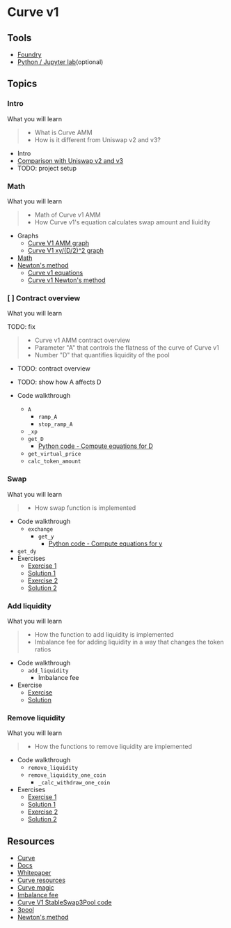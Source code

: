 # Curve v1

## Tools

- [Foundry](https://github.com/foundry-rs/foundry/tree/master)
- [Python / Jupyter lab](https://jupyter.org/)(optional)


## Topics

### Intro

What you will learn

> - What is Curve AMM
> - How is it different from Uniswap v2 and v3?

- Intro
- [Comparison with Uniswap v2 and v3](./topics/amm/curve-v1/comparisons.md)
- TODO: project setup 

### Math

What you will learn

> - Math of Curve v1 AMM
> - How Curve v1's equation calculates swap amount and liuidity

- Graphs
  - [Curve V1 AMM graph](https://www.desmos.com/calculator/3xrvh5slce)
  - [Curve V1 xy/(D/2)^2 graph](https://www.desmos.com/3d/t0jtduq4us)
- [Math](./excalidraw/amm/curve-v1/curve-v1-eq.png)
- [Newton's method](./excalidraw/amm/curve-v1/curve-v1-newton.png)
  - [Curve v1 equations](./notebook/curve_v1_equations.ipynb)
  - [Curve v1 Newton's method](./notebook/curve_v1_newton.ipynb)

### [ ] Contract overview

What you will learn

TODO: fix
> - Curve v1 AMM contract overview
> - Parameter "A" that controls the flatness of the curve of Curve v1
> - Number "D" that quantifies liquidity of the pool

- TODO: contract overview
- TODO: show how A affects D


- Code walkthrough
  - `A`
    - `ramp_A`
    - `stop_ramp_A`
  - `_xp`
  - `get_D`
    - [Python code - Compute equations for D](./notebook/curve_v1_equations.ipynb)
  - `get_virtual_price`
  - `calc_token_amount`

### Swap

What you will learn
> - How swap function is implemented

- Code walkthrough
  - `exchange`
    - `get_y`
      - [Python code - Compute equations for y](./notebook/curve_v1_equations.ipynb)
- `get_dy`
- Exercises
  - [Exercise 1](./foundry/test/curve-v1/exercises/CurveV1Swap.test.sol)
  - [Solution 1](./foundry/test/curve-v1/solutions/CurveV1Swap.test.sol)
  - [Exercise 2](./foundry/test/curve-v1/exercises/CurveV1Swap.test.sol)
  - [Solution 2](./foundry/test/curve-v1/solutions/CurveV1Swap.test.sol)

### Add liquidity

What you will learn
> - How the function to add liquidity is implemented
> - Imbalance fee for adding liquidity in a way that changes the token ratios

- Code walkthrough
  - `add_liquidity`
    - Imbalance fee
- Exercise
  - [Exercise](./foundry/test/curve-v1/exercises/CurveV1Liquidity.test.sol)
  - [Solution](./foundry/test/curve-v1/solutions/CurveV1Liquidity.test.sol)

### Remove liquidity

What you will learn
> - How the functions to remove liquidity are implemented

- Code walkthrough
  - `remove_liquidity`
  - `remove_liquidity_one_coin`
    - `_calc_withdraw_one_coin`
- Exercises
  - [Exercise 1](./foundry/test/curve-v1/exercises/CurveV1Liquidity.test.sol)
  - [Solution 1](./foundry/test/curve-v1/solutions/CurveV1Liquidity.test.sol)
  - [Exercise 2](./foundry/test/curve-v1/exercises/CurveV1Liquidity.test.sol)
  - [Solution 2](./foundry/test/curve-v1/solutions/CurveV1Liquidity.test.sol)

## Resources

- [Curve](https://curve.fi)
- [Docs](https://curve.readthedocs.io/)
- [Whitepaper](https://resources.curve.fi/pdf/curve-stableswap.pdf)
- [Curve resources](https://resources.curve.fi/)
- [Curve magic](https://hackmd.io/@alltold/curve-magic)
- [Imbalance fee](https://ethereum.stackexchange.com/questions/124850/curve-amm-how-is-fee-calculated-when-adding-liquidity)
- [Curve V1 StableSwap3Pool code](https://github.com/curvefi/curve-contract/blob/master/contracts/pools/3pool/StableSwap3Pool.vy)
- [3pool](https://etherscan.io/address/0xbebc44782c7db0a1a60cb6fe97d0b483032ff1c7)
- [Newton's method](https://en.wikipedia.org/wiki/Newton's_method)

